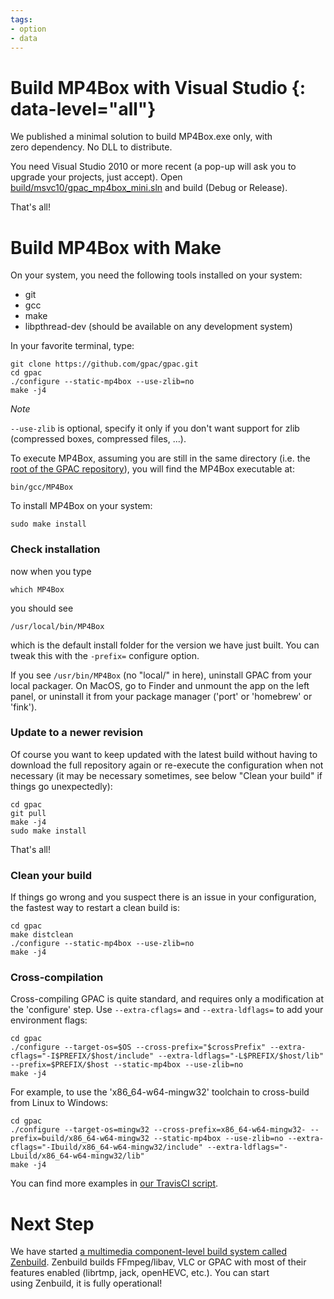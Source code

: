 ```yaml
---
tags:
- option
- data
---
```



# Build MP4Box with Visual Studio {: data-level="all"}

We published a minimal solution to build MP4Box.exe only, with zero dependency. No DLL to distribute.

You need Visual Studio 2010 or more recent (a pop-up will ask you to upgrade your projects, just accept). Open [build/msvc10/gpac\_mp4box\_mini.sln](https://github.com/gpac/gpac/blob/master/build/msvc10/gpac_mp4box_mini.sln) and build (Debug or Release).

That's all!

# Build MP4Box with Make

On your system, you need the following tools installed on your system:

*   git
*   gcc
*   make
*   libpthread-dev (should be available on any development system)

In your favorite terminal, type:

```
git clone https://github.com/gpac/gpac.git
cd gpac
./configure --static-mp4box --use-zlib=no
make -j4
```

_Note_

`--use-zlib` is optional, specify it only if you don't want support for zlib (compressed boxes, compressed files, ...).

To execute MP4Box, assuming you are still in the same directory (i.e. the [root of the GPAC repository](https://github.com/gpac/gpac)), you will find the MP4Box executable at:

```
bin/gcc/MP4Box
```

To install MP4Box on your system:

```
sudo make install
```

### Check installation

now when you type

```
which MP4Box
```

you should see

```
/usr/local/bin/MP4Box
```

which is the default install folder for the version we have just built. You can tweak this with the `-prefix=` configure option.

If you see `/usr/bin/MP4Box` (no "local/" in here), uninstall GPAC from your local packager. On MacOS, go to Finder and unmount the app on the left panel, or uninstall it from your package manager ('port' or 'homebrew' or 'fink').

### Update to a newer revision

Of course you want to keep updated with the latest build without having to download the full repository again or re-execute the configuration when not necessary (it may be necessary sometimes, see below "Clean your build" if things go unexpectedly):

```
cd gpac
git pull
make -j4
sudo make install
```

That's all!

### Clean your build

If things go wrong and you suspect there is an issue in your configuration, the fastest way to restart a clean build is:

```
cd gpac
make distclean
./configure --static-mp4box --use-zlib=no
make -j4
```

### Cross-compilation

Cross-compiling GPAC is quite standard, and requires only a modification at the 'configure' step. Use `--extra-cflags=` and `--extra-ldflags=` to add your environment flags:

```
cd gpac
./configure --target-os=$OS --cross-prefix="$crossPrefix" --extra-cflags="-I$PREFIX/$host/include" --extra-ldflags="-L$PREFIX/$host/lib" --prefix=$PREFIX/$host --static-mp4box --use-zlib=no
make -j4
```

For example, to use the 'x86\_64-w64-mingw32' toolchain to cross-build from Linux to Windows:

```
cd gpac
./configure --target-os=mingw32 --cross-prefix=x86_64-w64-mingw32- --prefix=build/x86_64-w64-mingw32 --static-mp4box --use-zlib=no --extra-cflags="-Ibuild/x86_64-w64-mingw32/include" --extra-ldflags="-Lbuild/x86_64-w64-mingw32/lib"
make -j4
```

You can find more examples in [our TravisCI script](https://github.com/gpac/gpac/blob/master/.travis.yml).

# Next Step

We have started [a multimedia component-level build system called Zenbuild](https://github.com/gpac/zenbuild). Zenbuild builds FFmpeg/libav, VLC or GPAC with most of their features enabled (librtmp, jack, openHEVC, etc.). You can start using Zenbuild, it is fully operational!

